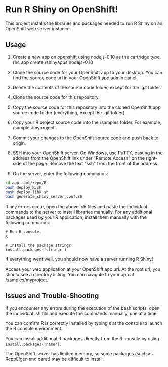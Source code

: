 # Run R Shiny on OpenShift!

This project installs the libraries and packages needed to run R Shiny on an OpenShift web server instance.

## Usage

1. Create a new app on [openshift](https://www.openshift.com/) using nodejs-0.10 as the cartridge type.
rhc app create rshinyapps nodejs-0.10

2. Clone the source code for your OpenShift app to your desktop. You can find the source code url in your OpenShift app admin panel.

3. Delete the contents of the source code folder, except for the .git folder.

4. Clone the source code for this repository.

5. Copy the source code for this repository into the cloned OpenShift app source code folder (everything, except the .git folder).

6. Copy your R project source code into the /samples folder. For example, /samples/myproject.

7. Commit your changes to the OpenShift source code and push back to origin.

8. SSH into your OpenShift server. On Windows, use [PuTTY](https://developers.openshift.com/managing-your-applications/remote-connection.html#download-the-putty-installer), pasting in the address from the OpenShift link under "Remote Access" on the right-side of the page. Remove the text "ssh" from the front of the address.

9. On the server, enter the following commands:

```bash
cd app-root/repo/R
bash deploy_R.sh
bash deploy_libR.sh
bash generate_shiny_server_conf.sh
```

If any errors occur, open the above .sh files and paste the individual commands to the server to install libraries manually. For any additional packages used by your R application, install them manually with the following commands:

```
# Run R console.
R

# Install the package stringr.
install.packages('stringr')
```

If everything went well, you should now have a server running R Shiny!

Access your web application at your OpenShift app url. At the root url, you should see a directory listing. You can navigate to your app at /samples/myproject.

## Issues and Trouble-Shooting

If you encounter any errors during the execution of the bash scripts, open the individual .sh file and execute the commands manually, one at a time.

You can confirm R is correctly installed by typing ```R``` at the console to launch the R console environment.

You can install additional R packages directly from the R console by using ```install.packages('name')```.

The OpenShift server has limited memory, so some packages (such as RcppEigen and caret) may be difficult to install.

